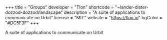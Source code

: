 +++
title = "Groups"
developer = "Tlon"
shortcode = "~lander-dister-dozzod-dozzod/landscape"
description = "A suite of applications to communicate on Urbit"
license = "MIT"
website = "https://tlon.io"
bgColor = "#DC5F3F"
+++


A suite of applications to communicate on Urbit